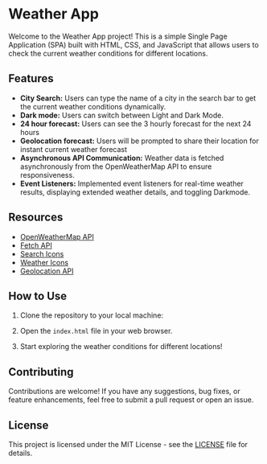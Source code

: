 # Weather App

Welcome to the Weather App project! This is a simple Single Page Application (SPA) built with HTML, CSS, and JavaScript that allows users to check the current weather conditions for different locations.

## Features

- **City Search:** Users can type the name of a city in the search bar to get the current weather conditions dynamically.
- **Dark mode:** Users can switch between Light and Dark Mode.
- **24 hour forecast:** Users can see the 3 hourly forecast for the next 24 hours
- **Geolocation forecast:** Users will be prompted to share their location for instant current weather forecast
- **Asynchronous API Communication:** Weather data is fetched asynchronously from the OpenWeatherMap API to ensure responsiveness.
- **Event Listeners:** Implemented event listeners for real-time weather results, displaying extended weather details, and toggling Darkmode.

## Resources

- [OpenWeatherMap API](https://openweathermap.org/api)
- [Fetch API](https://developer.mozilla.org/en-US/docs/Web/API/Fetch_API)
- [Search Icons](https://fontawesome.com/)
- [Weather Icons](https://openweathermap.org/weather-conditions)
- [Geolocation API](https://openweathermap.org/api/one-call-api)

## How to Use

1. Clone the repository to your local machine:

2. Open the `index.html` file in your web browser.

3. Start exploring the weather conditions for different locations!

## Contributing

Contributions are welcome! If you have any suggestions, bug fixes, or feature enhancements, feel free to submit a pull request or open an issue.

## License

This project is licensed under the MIT License - see the [LICENSE](LICENSE) file for details.
